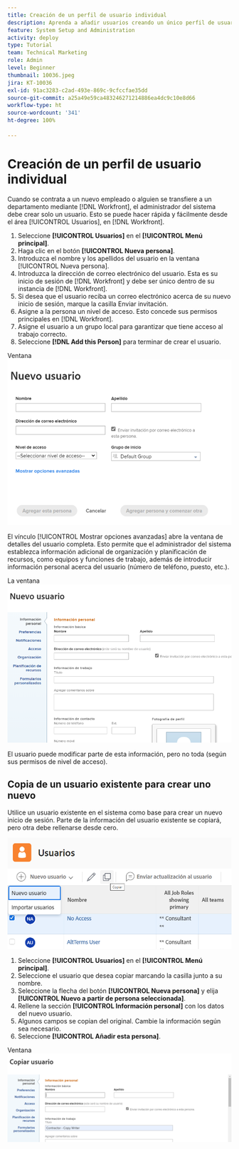 ```yaml
---
title: Creación de un perfil de usuario individual
description: Aprenda a añadir usuarios creando un único perfil de usuario desde cero o copiando un usuario existente.
feature: System Setup and Administration
activity: deploy
type: Tutorial
team: Technical Marketing
role: Admin
level: Beginner
thumbnail: 10036.jpeg
jira: KT-10036
exl-id: 91ac3283-c2ad-493e-869c-9cfccfae35dd
source-git-commit: a25a49e59ca483246271214886ea4dc9c10e8d66
workflow-type: ht
source-wordcount: '341'
ht-degree: 100%

---
```


# Creación de un perfil de usuario individual

Cuando se contrata a un nuevo empleado o alguien se transfiere a un departamento mediante [!DNL Workfront], el administrador del sistema debe crear solo un usuario. Esto se puede hacer rápida y fácilmente desde el área [!UICONTROL Usuarios], en [!DNL Workfront].

1. Seleccione **[!UICONTROL Usuarios]** en el **[!UICONTROL Menú principal]**.
1. Haga clic en el botón **[!UICONTROL Nueva persona]**.
1. Introduzca el nombre y los apellidos del usuario en la ventana [!UICONTROL Nueva persona].
1. Introduzca la dirección de correo electrónico del usuario. Esta es su inicio de sesión de [!DNL Workfront] y debe ser único dentro de su instancia de [!DNL Workfront].
1. Si desea que el usuario reciba un correo electrónico acerca de su nuevo inicio de sesión, marque la casilla Enviar invitación.
1. Asigne a la persona un nivel de acceso. Esto concede sus permisos principales en [!DNL Workfront].
1. Asigne el usuario a un grupo local para garantizar que tiene acceso al trabajo correcto.
1. Seleccione **[!DNL Add this Person]** para terminar de crear el usuario.

Ventana ![[!UICONTROL Nueva persona]](assets/admin-fund-adding-users-1.png)

El vínculo [!UICONTROL Mostrar opciones avanzadas] abre la ventana de detalles del usuario completa. Esto permite que el administrador del sistema establezca información adicional de organización y planificación de recursos, como equipos y funciones de trabajo, además de introducir información personal acerca del usuario (número de teléfono, puesto, etc.).

La ventana ![[!UICONTROL Nueva persona] después de hacer clic en [!UICONTROL Mostrar opciones avanzadas]](assets/admin-fund-adding-users-2.png)

El usuario puede modificar parte de esta información, pero no toda (según sus permisos de nivel de acceso).

## Copia de un usuario existente para crear uno nuevo

Utilice un usuario existente en el sistema como base para crear un nuevo inicio de sesión. Parte de la información del usuario existente se copiará, pero otra debe rellenarse desde cero.

![Menú desplegable Nueva persona](assets/admin-fund-adding-users-3.png)

1. Seleccione **[!UICONTROL Usuarios]** en el **[!UICONTROL Menú principal]**.
1. Seleccione el usuario que desea copiar marcando la casilla junto a su nombre.
1. Seleccione la flecha del botón **[!UICONTROL Nueva persona]** y elija **[!UICONTROL Nuevo a partir de persona seleccionada]**.
1. Rellene la sección **[!UICONTROL Información personal]** con los datos del nuevo usuario.
1. Algunos campos se copian del original. Cambie la información según sea necesario.
1. Seleccione **[!UICONTROL Añadir esta persona]**.

Ventana ![[!UICONTROL Nueva persona]](assets/admin-fund-adding-users-4.png)

<!--
Learn more URLs
Add users
-->
